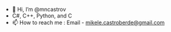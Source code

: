 - 👋 Hi, I’m @mncastrov
- C#, C++, Python, and C
- 📫 How to reach me : Email - mikele.castroberde@gmail.com
  

<!---
mncastrov/mncastrov is a ✨ special ✨ repository because its `README.md` (this file) appears on your GitHub profile.
You can click the Preview link to take a look at your changes.
--->
